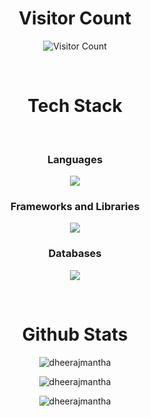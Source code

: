 <div align="center">  
  
# Visitor Count

![Visitor Count](https://profile-counter.glitch.me/dheerajmantha/count.svg)

&ensp; 

# Tech Stack

&ensp;

  ### Languages

  <a href="https://skillicons.dev">
    <img src="https://skillicons.dev/icons?i=java,python,javascript,html,css" />
  </a>

  <br/>

  ### Frameworks and Libraries

  <a href="https://skillicons.dev">
    <img src="https://skillicons.dev/icons?i=react,nodejs,express,tailwind,bootstrap,flask,tensorflow,pytorch" />
  </a>

  <br/>

  ### Databases

  <a href="https://skillicons.dev">
    <img src="https://skillicons.dev/icons?i=mysql,mongodb,postgresql,sqlite,firebase" />
  </a>

  <br/>

&ensp;

# Github Stats

  <p align="center">
    <img src="https://github-readme-stats.vercel.app/api?username=dheerajmantha&show_icons=true&theme=radical" alt="dheerajmantha" />
  </p>

  <p align="center">
    <img src="https://github-readme-streak-stats.herokuapp.com/?user=dheerajmantha&theme=radical" alt="dheerajmantha" />
  </p>

  <p align="center">
    <img src="https://github-readme-stats.vercel.app/api/top-langs/?username=dheerajmantha&layout=compact&theme=radical" alt="dheerajmantha" />
  </p>

</div>

